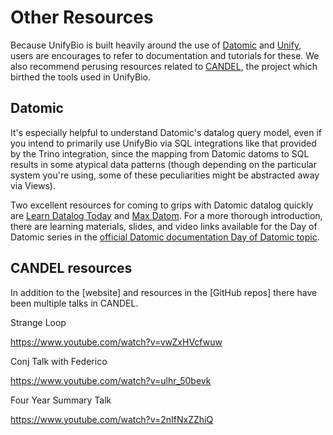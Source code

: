 # Other Resources

Because UnifyBio is built heavily around the use of
[Datomic](https://docs.datomic.com/datomic-overview.html) and 
[Unify](https://github.com/vendekagon-labs/unify/),
users are encourages to refer to documentation and tutorials for these. We also recommend
perusing resources related to [CANDEL](https://candelbio.github.io/candel-bio-website/),
the project which birthed the tools used in UnifyBio.

## Datomic

It's especially helpful to understand Datomic's datalog query model, even if you
intend to primarily use UnifyBio via SQL integrations like that provided by the
Trino integration, since the mapping from Datomic datoms to SQL results in some
atypical data patterns (though depending on the particular system you're using,
some of these peculiarities might be abstracted away via Views).

Two excellent resources for coming to grips with Datomic datalog quickly are
[Learn Datalog Today](https://www.learndatalogtoday.org/) and
[Max Datom](https://max-datom.com/). For a more thorough introduction, there
are learning materials, slides, and video links available for the Day of Datomic series
in the [official Datomic documentation Day of Datomic topic](https://docs.datomic.com/resources/day-of-datomic.html).

## CANDEL resources

In addition to the [website]
and resources in the [GitHub repos]
there have been multiple talks in CANDEL.

Strange Loop

https://www.youtube.com/watch?v=vwZxHVcfwuw

Conj Talk with Federico

https://www.youtube.com/watch?v=ulhr_50bevk

Four Year Summary Talk

https://www.youtube.com/watch?v=2nIfNxZZhiQ



